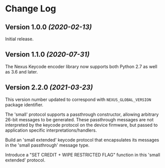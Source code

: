 # Change Log

Version 1.0.0 *(2020-02-13)*
----------------------------

Initial release.

Version 1.1.0 *(2020-07-31)*
----------------------------

The Nexus Keycode encoder library now supports both Python 2.7 as well as 3.6
and later.

Version 2.2.0 *(2021-03-23)*
----------------------------

This version number updated to correspond with `NEXUS_GLOBAL_VERSION`
package identifier.

The 'small' protocol supports a passthrough constructor, allowing arbitrary
26-bit messages to be generated. These passthrough messages are not
interpreted by the keycode protocol on the device firmware, but passed
to application specific interpretations/handlers.

Build an 'small extended' keycode protocol that encapsulates its messages
in the 'small passthrough' message type.

Introduce a "SET CREDIT + WIPE RESTRICTED FLAG" function in this 'small
extended' protocol.
